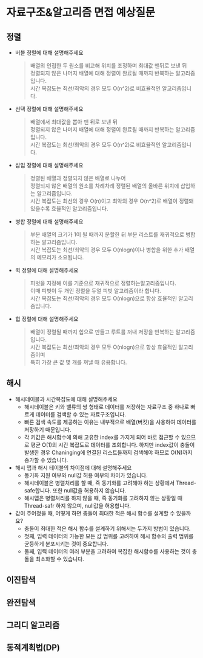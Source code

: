 # 자료구조&알고리즘 면접 예상질문 

## 정렬

- 버블 정렬에 대해 설명해주세요

  > 배열의 인접한 두 원소를 비교해 위치를 조정하며 최대값 맨뒤로 보낸 뒤 <br>정렬되지 않은 나머지 배열에 대해 정렬이 완료될 때까지 반복하는 알고리즘입니다.<br>
  > 시간 복잡도는 최선/최악의 경우 모두 O(n^2)로 비효율적인 알고리즘입니다.
- 선택 정렬에 대해 설명해주세요
  > 배열에서 최대값을 뽑아 맨 뒤로 보낸 뒤 <br>정렬되지 않은 나머지 배열에 대해 정렬이 완료될 때까지 반복하는 알고리즘입니다.<br>
  > 시간 복잡도는 최선/최악의 경우 모두 O(n^2)로 비효율적인 알고리즘입니다.
- 삽입 정렬에 대해 설명해주세요
  > 정렬된 배열과 정렬되지 않은 배열로 나누어 <br>정렬되지 않은 배열의 원소를 차례차례 정렬된 배열의 올바른 위치에 삽입하는 알고리즘입니다.<br>
  > 시간 복잡도는 최선의 경우 O(n)이고 최악의 경우 O(n^2)로 배열이 정렬돼있을수록 효율적인 알고리즘입니다.
- 병합 정렬에 대해 설명해주세요
  > 부분 배열의 크기가 1이 될 때까지 분할한 뒤 부분 리스트를 재귀적으로 병합하는 알고리즘입니다.<br>
  > 시간 복잡도는 최선/최악의 경우 모두 O(nlogn)이나 병합을 위한 추가 배열의 메모리가 소요됩니다.
- 퀵 정렬에 대해 설명해주세요
  > 피벗을 지정해 이를 기준으로 재귀적으로 정렬하는알고리즘입니다. <br>이때 피벗이 두 개인 정렬을 듀얼 피벗 알고리즘이라 합니다.<br>
  > 시간 복잡도는 최선/최악의 경우 모두 O(nlogn)으로 항상 효율적인 알고리즘입니다.
- 힙 정렬에 대해 설명해주세요
  > 배열이 정렬될 때까지 힙으로 만들고 루트를 꺼내 저장을 반복하는 알고리즘입니다.<br>
  > 시간 복잡도는 최선/최악의 경우 모두 O(nlogn)으로 항상 효율적인 알고리즘이며 <br>특히 가장 큰 값 몇 개를 꺼낼 때 유용합니다.

## 해시
- 해시테이블과 시간복잡도에 대해 설명해주세요
    - 해시테이블은 키와 밸류의 쌍 형태로 데이터를 저장하는 자료구조 중 하나로 빠르게 데이터를 검색할 수 있는 자료구조입니다.
    - 빠른 검색 속도를 제공하는 이유는 내부적으로 배열(버킷)을 사용하여 데이터를 저장하기 때문입니다.
    - 각 키값은 해시함수에 의해 고유한 index를 가지게 되어 바로 접근할 수 있으므로 평균 O(1)의 시간 복잡도로 데이터를 조회합니다. 하지만 index값이 충돌이 발생한 경우 Chaninging에 연결된 리스트들까지 검색해야 하므로 O(N)까지 증가할 수 있습니다.
- 해시 맵과 해시 테이블의 차이점에 대해 설명해주세요
    - 동기화 지원 여부와 null값 허용 여부의 차이가 있습니다.
    - 해시테이블은 병렬처리를 할 때, 즉 동기화를 고려해야 하는 상황에서 Thread-safe합니다. 또한 null값을 허용하지 않습니다.
    - 해시맵은 병렬처리를 하지 않을 때, 즉 동기화를 고려하지 않는 상황일 때 Thread-safr 하지 않으며, null값을 허용합니다.
- 값이 주어졌을 때, 어떻게 하면 충돌이 최대한 적은 해시 함수를 설계할 수 있을까요?
    - 충돌이 최대한 적은 해시 함수를 설계하기 위해서는 두가지 방법이 있습니다.
    - 첫째, 입력 데이터의 가능한 모든 값 범위를 고려하여 해시 함수의 출력 범위를 균등하게 분포시키는 것이 중요합니다.
    - 둘째, 입력 데이터의 여러 부분을 고려하여 복잡한 해시함수를 사용하는 것이 충돌을 최소화할 수 있습니다.

## 이진탐색

## 완전탐색

## 그리디 알고리즘

## 동적계획법(DP)
